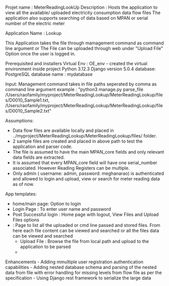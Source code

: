 Projet name : MeterReadingLookUp
Description : Hosts the application to  view all the available/ uploaded electricity consumption data flow files
              The application also supports searching of data based on MPAN or serial number of the electric meter

      
Application Name : Lookup

This Application takes the file through mamagement command as command line argument 
                             or
The File can be uploaded through web under "Upload File" Option once the user is logged in.


Prerequisited and installers
Virtual Env : OE_env - created the virtual environment inside project
              Python 3.12.3
              Django version 5.0.4
              database: PostgreSQL
              database name : mydatabase

              
Input: Management command takes in file paths seperated by comma as command line argument
example : "python3 manage.py parse_file /Users/raofamily/myproject/MeterReadingLookup/MeterReadingLookup/files/D0010_Sample1.txt,
            /Users/raofamily/myproject/MeterReadingLookup/MeterReadingLookup/files/D0010_Sample2.txt"

Assumptions: 
  - Data flow files are available locally and placed in ../myproject/MeterReadingLookup/MeterReadingLookup/files/  folder.
  - 2 sample files are created and placed in above path to test the application and parser code.
  - The file is assumed to have the main MPAN_core fields and only relevant data fields are extracted.
  - It is assumed that every MPAN_core field will have one serial_number associated. However Reading Registers can be multiple.
  - Only admin ( username: admin, password: meghanarao) is authenticated and allowed to login and upload, view or search for meter reading data as of now.

App templates:
  - home/main page: Option to login
  - Login Page : To enter user name and password
  - Post Successful login : Home page with logout, View Files and Upload Files options
  - : Page to list all the uploaded or cmd line passed and stored files.
                 From here each file content can be viewed and searched or all the files data can be viewed and searched
    - Upload File : Browse the file from local path and upload to the application to be parsed
    - 

    

Enhancements
    - Adding  mmultiple user registration authentication capabilities
    - Adding nested database schema and parsing of the nested data from file with error handling for missing levels from flow file as per the specification
    - Using Django rest framework to serialize the large data




              



    
